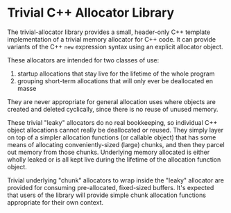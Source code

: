 # Trivial C++ Allocator Library

The trivial-allocator library provides a small, header-only C++ template
implementation of a trivial memory allocator for C++ code.  It can provide
variants of the C++ `new` expression syntax using an explicit allocator object.

These allocators are intended for two classes of use:

 1. startup allocations that stay live for the lifetime of the whole program
 2. grouping short-term allocations that will only ever be deallocated en masse

They are never appropriate for general allocation uses where objects are
created and deleted cyclically, since there is no reuse of unused memory.

These trivial "leaky" allocators do no real bookkeeping, so individual C++
object allocations cannot really be deallocated or reused.  They simply layer
on top of a simpler allocation functions (or callable object) that has some
means of allocating conveniently-sized (large) chunks, and then they parcel out
memory from those chunks.  Underlying memory allocated is either wholly leaked
or is all kept live during the lifetime of the allocation function object.

Trivial underlying "chunk" allocators to wrap inside the "leaky" allocator are
provided for consuming pre-allocated, fixed-sized buffers.  It's expected that
users of the library will provide simple chunk allocation functions appropriate
for their own context.
